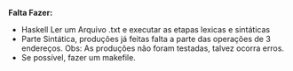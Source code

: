 **Falta Fazer:** 
- Haskell Ler um Arquivo .txt e executar as etapas lexicas e sintáticas
- Parte Sintática, produções já feitas falta a parte das operações de 3 endereços. Obs: As produções não foram testadas, talvez ocorra erros.  
- Se possível, fazer um makefile.
